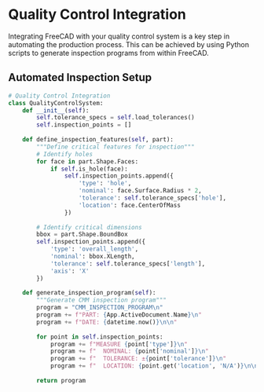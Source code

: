 # Quality Control Integration

Integrating FreeCAD with your quality control system is a key step in automating the production process. This can be achieved by using Python scripts to generate inspection programs from within FreeCAD.

## Automated Inspection Setup

```python
# Quality Control Integration
class QualityControlSystem:
    def __init__(self):
        self.tolerance_specs = self.load_tolerances()
        self.inspection_points = []
        
    def define_inspection_features(self, part):
        """Define critical features for inspection"""
        # Identify holes
        for face in part.Shape.Faces:
            if self.is_hole(face):
                self.inspection_points.append({
                    'type': 'hole',
                    'nominal': face.Surface.Radius * 2,
                    'tolerance': self.tolerance_specs['hole'],
                    'location': face.CenterOfMass
                })
        
        # Identify critical dimensions
        bbox = part.Shape.BoundBox
        self.inspection_points.append({
            'type': 'overall_length',
            'nominal': bbox.XLength,
            'tolerance': self.tolerance_specs['length'],
            'axis': 'X'
        })
    
    def generate_inspection_program(self):
        """Generate CMM inspection program"""
        program = "CMM_INSPECTION_PROGRAM\n"
        program += f"PART: {App.ActiveDocument.Name}\n"
        program += f"DATE: {datetime.now()}\n\n"
        
        for point in self.inspection_points:
            program += f"MEASURE {point['type']}\n"
            program += f"  NOMINAL: {point['nominal']}\n"
            program += f"  TOLERANCE: ±{point['tolerance']}\n"
            program += f"  LOCATION: {point.get('location', 'N/A')}\n\n"
        
        return program
```
